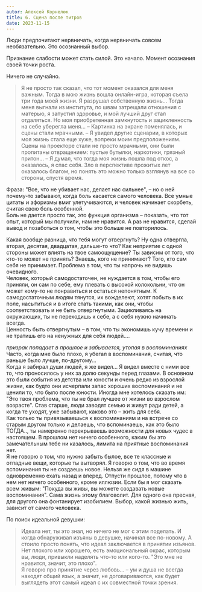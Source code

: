 ```yaml
---
autor: Алексей Корнелюк
title: 6. Сцена после титров
date: 2023-11-15
---
```

Люди предпочитают нервничать, когда нервничать совсем необязательно. Это осознанный выбор.

Признание слабости может стать силой. Это начало. Момент осознания своей точки роста.

Ничего не случайно.  
> Я не просто так сказал, что тот момент оказался для меня важным. Тогда в мою жизнь вошла онлайн-игра, которая съела три года моей жизни. Я разрушал собственную жизнь... Тогда меня выгнали из института, по швам затрещали отношения с матерью, я запустил здоровье, и мой лучший друг стал отдаляться. Но моя приобретенная замкнутость и зацикленность на себе уберегла меня... – Картинка на экране поменялась, и сцены стали мрачными. – Я увидел другие сценарии, в которых моя жизнь стала еще хуже, вопреки моим предположениям. Сцены на проекторе стали не просто мрачными, они были пропитаны отвращением: пустые бутылки, наркотики, грязный притон... – Я думал, что тогда моя жизнь пошла под откос, а оказалось, я спас себя. Зло в перспективе прожитых лет оказалось благом, но понять это можно только взглянув на все со стороны, спустя время.

Фраза: "Все, что не убивает нас, делает нас сильнее", – но о ней почему-то забывают, когда боль касается самого человека. Все умные цитаты и афоризмы вмиг улетучиваются, и человек начинает скорбеть, считая свою боль особенной.  
Боль не дается просто так, это функция организма – показать, что тот опыт, который мы получили, нам не нравится. А раз не нравится, сделай вывод и позаботься о том, чтобы это больше не повторилось.

Какая вообще разница, что тебя могут отвергнуть? Ну одна отвергла, вторая, десятая, двадцатая, дальше-то что? Как неприятие с одной стороны может влиять на твое самоощущение? Ты зависим от того, что кто-то может не принять? Знаешь, кого не принимают? Того, кто сам себя не принимает. Проблема в том, что ты напрочь не видишь очевидного.  
Человек, который самодостаточен, не нуждается в том, чтобы его приняли, он сам по себе, ему плевать с высокой колокольни, что он может кому-то не понравиться и остаться непонятным. К самодостаточным людям тянутся, их вожделеют, хотят побыть в их поле, насытиться и в итоге стать такими, как они, чтобы соответствовать и не быть отвергнутыми. Зацикливаясь на окружающих, ты не переходишь к себе, а с себя нужно начинать всегда.  
Ценность быть отвергнутым – в том, что ты экономишь кучу времени и не тратишь его на ненужных для себя людей....

*призрак попадает в прошлое и забывается, утопая в воспоминаниях*  
Часто, когда мне было плохо, я убегал в воспоминания, считая, что раньше было лучше, по-другому...  
Когда я забирал души людей, я же видел… Я видел вместе с ними все то, что проносилось у них за долю секунды перед глазами. В основном это были события из детства или юности и очень редко из взрослой жизни, как будто они исчерпали запас хороших воспоминаний и не ценили то, что было после юности. Иногда мне хотелось сказать им: "Это твоя проблема, что ты не брал лучшее от жизни во взрослом возрасте". Став старше, люди заводят семью и живут ради детей, а когда те уходят, уже забывают, каково это – жить для себя.  
Как только ты привязываешься к воспоминаниям и на встрече со старым другом только и делаешь, что вспоминаешь, как это было ТОГДА.., ты намеренно перекрываешь возможности для новых чудес в настоящем. В прошлом нет ничего особенного, каким бы это замечательным тебе ни казалось, лимита на приятные воспоминания нет.  
Я не говорю о том, что нужно забыть былое, все те классные и отпадные вещи, которые ты вытворял. Я говорю о том, что во время вспоминания ты не создаешь новое. Нельзя же сидя в машине одновременно ехать назад и вперед. Отпусти прошлое, потому что в нем нет ничего особенного, кроме иллюзии. Если бы я мог сказать всем живым: "Покуда вы живы, вы можете создавать новые воспоминания". Сама жизнь этому благоволит. Для одного она пресная, для другого она фонтанирует изобилием. Выбор, какой жизнью жить, зависит от самого человека.

По поиск идеальной девушки:  
> Идеала нет, ты это знал, но ничего не мог с этим поделать. И когда обнаруживал изъяны в девушке, начинал все по-новому. А стоило просто понять, что идеал заключается в принятии изъянов. Нет плохого или хорошего, есть эмоциональный окрас, которым вы, люди, привыкли наделять что-то или кого-то. "Это мне не нравится, значит, это плохо".  
> Я говорю про принятие через любовь... – ум и душа не всегда находят общий язык, а значит, не договариваются, как будет выглядеть этот самый идеал с их совместной точки зрения.